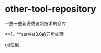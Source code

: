 # other-tool-repository


--放一些新奇或者新技术的仓库

**1、**servlet3.0的异步处理


[git使用](https://blog.csdn.net/qq_38716242/article/details/79380825)

